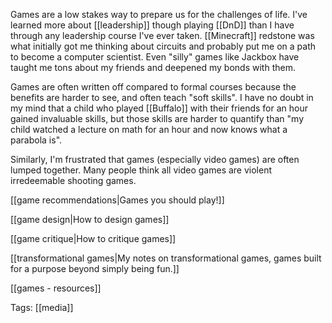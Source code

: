 Games are a low stakes way to prepare us for the challenges of life. I've learned more about [[leadership]] though playing [[DnD]] than I have through any leadership course I've ever taken. [[Minecraft]] redstone was what initially got me thinking about circuits and probably put me on a path to become a computer scientist. Even "silly" games like Jackbox have taught me tons about my friends and deepened my bonds with them.

Games are often written off compared to formal courses because the benefits are harder to see, and often teach "soft skills". I have no doubt in my mind that a child who played [[Buffalo]] with their friends for an hour gained invaluable skills, but those skills are harder to quantify than "my child watched a lecture on math for an hour and now knows what a parabola is".

Similarly, I'm frustrated that games (especially video games) are often lumped together. Many people think all video games are violent irredeemable shooting games.

[[game recommendations|Games you should play!]]

[[game design|How to design games]]

[[game critique|How to critique games]]

[[transformational games|My notes on transformational games, games built for a purpose beyond simply being fun.]]

[[games - resources]]

Tags: [[media]]
